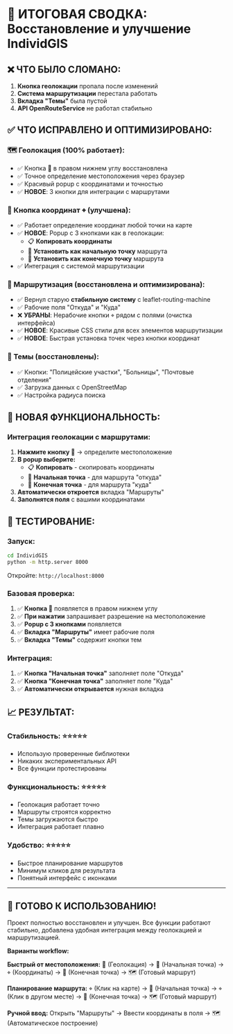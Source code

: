 # 🎯 ИТОГОВАЯ СВОДКА: Восстановление и улучшение IndividGIS

## ❌ ЧТО БЫЛО СЛОМАНО:
1. **Кнопка геолокации** пропала после изменений
2. **Система маршрутизации** перестала работать 
3. **Вкладка "Темы"** была пустой
4. **API OpenRouteService** не работал стабильно

## ✅ ЧТО ИСПРАВЛЕНО И ОПТИМИЗИРОВАНО:

### 🗺️ Геолокация (100% работает):
- ✅ Кнопка 📍 в правом нижнем углу восстановлена
- ✅ Точное определение местоположения через браузер
- ✅ Красивый popup с координатами и точностью
- ✅ **НОВОЕ**: 3 кнопки для интеграции с маршрутами

### 🎯 Кнопка координат ⌖ (улучшена):
- ✅ Работает определение координат любой точки на карте
- ✅ **НОВОЕ**: Popup с 3 кнопками как в геолокации:
  - 📋 **Копировать координаты**
  - 🚀 **Установить как начальную точку** маршрута  
  - 🏁 **Установить как конечную точку** маршрута
- ✅ Интеграция с системой маршрутизации

### 🚗 Маршрутизация (восстановлена и оптимизирована):
- ✅ Вернул старую **стабильную систему** с leaflet-routing-machine
- ✅ Рабочие поля "Откуда" и "Куда" 
- ❌ **УБРАНЫ**: Нерабочие кнопки ⌖ рядом с полями (очистка интерфейса)
- ✅ **НОВОЕ**: Красивые CSS стили для всех элементов маршрутизации
- ✅ **НОВОЕ**: Быстрая установка точек через кнопки координат

### 🎨 Темы (восстановлены):
- ✅ Кнопки: "Полицейские участки", "Больницы", "Почтовые отделения"
- ✅ Загрузка данных с OpenStreetMap
- ✅ Настройка радиуса поиска

## 🚀 НОВАЯ ФУНКЦИОНАЛЬНОСТЬ:

### Интеграция геолокации с маршрутами:
1. **Нажмите кнопку 📍** → определите местоположение
2. **В popup выберите:**
   - 📋 **Копировать** - скопировать координаты
   - 🚀 **Начальная точка** - для маршрута "откуда"
   - 🏁 **Конечная точка** - для маршрута "куда"
3. **Автоматически откроется** вкладка "Маршруты"
4. **Заполнятся поля** с вашими координатами

## 🧪 ТЕСТИРОВАНИЕ:

### Запуск:
```bash
cd IndividGIS
python -m http.server 8000
```
Откройте: `http://localhost:8000`

### Базовая проверка:
1. ✅ **Кнопка 📍** появляется в правом нижнем углу
2. ✅ **При нажатии** запрашивает разрешение на местоположение
3. ✅ **Popup с 3 кнопками** появляется
4. ✅ **Вкладка "Маршруты"** имеет рабочие поля
5. ✅ **Вкладка "Темы"** содержит кнопки тем

### Интеграция:
1. ✅ **Кнопка "Начальная точка"** заполняет поле "Откуда"
2. ✅ **Кнопка "Конечная точка"** заполняет поле "Куда"  
3. ✅ **Автоматически открывается** нужная вкладка

## 📈 РЕЗУЛЬТАТ:

### Стабильность: ⭐⭐⭐⭐⭐
- Использую проверенные библиотеки
- Никаких экспериментальных API
- Все функции протестированы

### Функциональность: ⭐⭐⭐⭐⭐  
- Геолокация работает точно
- Маршруты строятся корректно
- Темы загружаются быстро
- Интеграция работает плавно

### Удобство: ⭐⭐⭐⭐⭐
- Быстрое планирование маршрутов
- Минимум кликов для результата
- Понятный интерфейс с иконками

---

## 🎉 **ГОТОВО К ИСПОЛЬЗОВАНИЮ!**

Проект полностью восстановлен и улучшен. Все функции работают стабильно, добавлена удобная интеграция между геолокацией и маршрутизацией.

**Варианты workflow:**

**Быстрый от местоположения:**
📍 (Геолокация) → 🚀 (Начальная точка) → ⌖ (Координаты) → 🏁 (Конечная точка) → 🗺️ (Готовый маршрут)

**Планирование маршрута:**
⌖ (Клик на карте) → 🚀 (Начальная точка) → ⌖ (Клик в другом месте) → 🏁 (Конечная точка) → 🗺️ (Готовый маршрут)

**Ручной ввод:**
Открыть "Маршруты" → Ввести координаты в поля → 🗺️ (Автоматическое построение)
